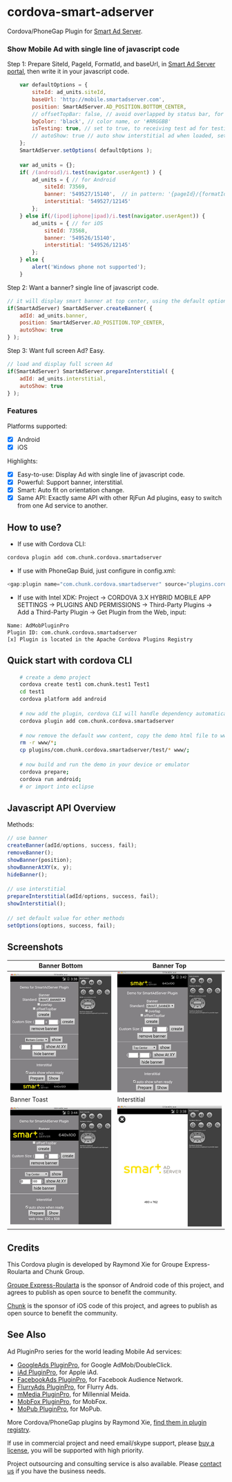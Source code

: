 # cordova-smart-adserver

Cordova/PhoneGap Plugin for [Smart Ad Server](http://smartadserver.com/).

### Show Mobile Ad with single line of javascript code ###

Step 1: Prepare SiteId, PageId, FormatId, and baseUrl, in [Smart Ad Server portal](http://manage.smartadserver.com/), then write it in your javascript code.

```javascript
    var defaultOptions = {
        siteId: ad_units.siteId,
        baseUrl: 'http://mobile.smartadserver.com',
        position: SmartAdServer.AD_POSITION.BOTTOM_CENTER,
        // offsetTopBar: false, // avoid overlapped by status bar, for iOS7+
        bgColor: 'black', // color name, or '#RRGGBB'
        isTesting: true, // set to true, to receiving test ad for testing purpose
        // autoShow: true // auto show interstitial ad when loaded, set to false if prepare/show
    };
    SmartAdServer.setOptions( defaultOptions );

	var ad_units = {};
	if( /(android)/i.test(navigator.userAgent) ) { 
		ad_units = { // for Android
            siteId: 73569,
			banner: '549527/15140',  // in pattern: '{pageId}/{formatId}'
			interstitial: '549527/12145'
		};
	} else if(/(ipod|iphone|ipad)/i.test(navigator.userAgent)) {
		ad_units = { // for iOS
            siteId: 73568,
			banner: '549526/15140',
			interstitial: '549526/12145'
		};
	} else {
		alert('Windows phone not supported');
	}
```

Step 2: Want a banner? single line of javascript code.

```javascript
// it will display smart banner at top center, using the default options
if(SmartAdServer) SmartAdServer.createBanner( {
	adId: ad_units.banner, 
	position: SmartAdServer.AD_POSITION.TOP_CENTER, 
	autoShow: true 
} );
```

Step 3: Want full screen Ad? Easy. 

```javascript
// load and display full screen Ad
if(SmartAdServer) SmartAdServer.prepareInterstitial( {
	adId: ad_units.interstitial, 
	autoShow: true
} );
```

### Features ###

Platforms supported:
- [x] Android
- [x] iOS

Highlights:
- [x] Easy-to-use: Display Ad with single line of javascript code.
- [x] Powerful: Support banner, interstitial.
- [x] Smart: Auto fit on orientation change.
- [x] Same API: Exactly same API with other RjFun Ad plugins, easy to switch from one Ad service to another.

## How to use? ##

* If use with Cordova CLI:
```bash
cordova plugin add com.chunk.cordova.smartadserver
```

* If use with PhoneGap Buid, just configure in config.xml:
```javascript
<gap:plugin name="com.chunk.cordova.smartadserver" source="plugins.cordova.io"/>
```

* If use with Intel XDK:
Project -> CORDOVA 3.X HYBRID MOBILE APP SETTINGS -> PLUGINS AND PERMISSIONS -> Third-Party Plugins ->
Add a Third-Party Plugin -> Get Plugin from the Web, input:
```
Name: AdMobPluginPro
Plugin ID: com.chunk.cordova.smartadserver
[x] Plugin is located in the Apache Cordova Plugins Registry
```

## Quick start with cordova CLI ##
```bash
	# create a demo project
    cordova create test1 com.chunk.test1 Test1
    cd test1
    cordova platform add android

    # now add the plugin, cordova CLI will handle dependency automatically
    cordova plugin add com.chunk.cordova.smartadserver

    # now remove the default www content, copy the demo html file to www
    rm -r www/*;
    cp plugins/com.chunk.cordova.smartadserver/test/* www/;

	# now build and run the demo in your device or emulator
    cordova prepare; 
    cordova run android; 
    # or import into eclipse
```

## Javascript API Overview ##

Methods:
```javascript
// use banner
createBanner(adId/options, success, fail);
removeBanner();
showBanner(position);
showBannerAtXY(x, y);
hideBanner();

// use interstitial
prepareInterstitial(adId/options, success, fail);
showInterstitial();

// set default value for other methods
setOptions(options, success, fail);
```

## Screenshots ##

Banner Bottom | Banner Top
-------|----------
![ScreenShot](docs/banner_bottom.jpg) | ![ScreenShot](docs/banner_top.jpg)
Banner Toast | Interstitial
![ScreenShot](docs/banner_toast.jpg) | ![ScreenShot](docs/interstitial.jpg)

## Credits ##

This Cordova plugin is developed by Raymond Xie for Groupe Express-Roularta and Chunk Group.

[Groupe Express-Roularta](http://www.lexpress.fr/) is the sponsor of Android code of this project, and agrees to publish as open source to benefit the community.

[Chunk](http://www.chunkgroup.com/) is the sponsor of iOS code of this project, and agrees to publish as open source to benefit the community.

## See Also ##

Ad PluginPro series for the world leading Mobile Ad services:

* [GoogleAds PluginPro](https://github.com/floatinghotpot/cordova-admob-pro), for Google AdMob/DoubleClick.
* [iAd PluginPro](https://github.com/floatinghotpot/cordova-iad-pro), for Apple iAd. 
* [FacebookAds PluginPro](https://github.com/floatinghotpot/cordova-plugin-facebookads), for Facebook Audience Network.
* [FlurryAds PluginPro](https://github.com/floatinghotpot/cordova-plugin-flurry), for Flurry Ads.
* [mMedia PluginPro](https://github.com/floatinghotpot/cordova-plugin-mmedia), for Millennial Meida.
* [MobFox PluginPro](https://github.com/floatinghotpot/cordova-mobfox-pro), for MobFox.
* [MoPub PluginPro](https://github.com/floatinghotpot/cordova-plugin-mopub), for MoPub.

More Cordova/PhoneGap plugins by Raymond Xie, [find them in plugin registry](http://plugins.cordova.io/#/search?search=rjfun).

If use in commercial project and need email/skype support, please [buy a license](http://rjfun.github.io/), you will be supported with high priority.

Project outsourcing and consulting service is also available. Please [contact us](mailto:rjfun.mobile@gmail.com) if you have the business needs.

